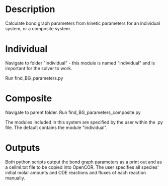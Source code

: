 # Description
Calculate bond graph parameters from kinetic parameters for an individual system, or a composite system.

# Individual
Navigate to folder "individual" - this module is named "individual" and is important for the solver to work.

Run find_BG_parameters.py

# Composite
Navigate to parent folder.
Run find_BG_parameters_composite.py

The modules included in this system are specified by the user within the .py file. The default contains the module "individual".

# Outputs
Both python scripts output the bond graph parameters as a print out and as a cellml.txt file to be copied into OpenCOR. 
The user specifies all species' initial molar amounts and ODE reactions and fluxes of each reaction manually.
